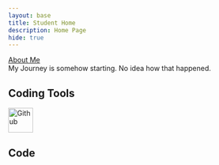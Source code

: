 ```yaml
---
layout: base
title: Student Home 
description: Home Page
hide: true
---
```

<head>
 <a href="index2.md"> 
   About Me
 </a>

</head>

<br>
My Journey is somehow starting. No idea how that happened.

## Coding Tools

  <a href="https://github.com/KKATZENN/No-Ideas-Blog">
        <img src="Logo_of_Github (1).jpg" alt="Github" style="width:50px;height:50px";> 
  </a>

## Code


